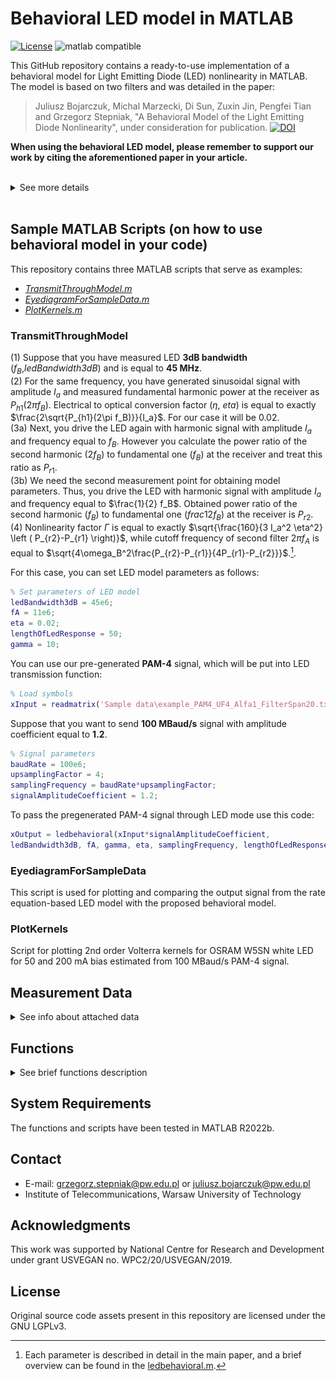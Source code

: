 # Behavioral LED model in MATLAB

[![License](https://img.shields.io/badge/License-LGPLv3-brightgreen)]()
![matlab compatible](https://img.shields.io/badge/matlab-compatible-lightgrey.svg)

This GitHub repository contains a ready-to-use implementation of a behavioral model for Light Emitting Diode (LED) nonlinearity in MATLAB. The model is based on two filters and was detailed in the paper:

> Juliusz Bojarczuk, Michal Marzecki, Di Sun, Zuxin Jin, Pengfei Tian and Grzegorz Stepniak, "A Behavioral Model of the Light Emitting Diode Nonlinearity", under consideration for publication. [![DOI](https://img.shields.io/badge/DOI-TBA-blue)]()

**When using the behavioral LED model, please remember to support our work by citing the aforementioned paper in your article.**

</br>

<details>
  <summary>See more details</summary>
In the abovementioned paper, we provided a detailed description of the behavior of LED diodes used in VLC. In our paper, we have presented a simple yet accurate model of LED nonlinearity, based on the use of two filters. We believe that its features make it applicable in modeling simple VLC links, as well as optimizing the operation of more complex systems. Therefore, a part of this work is also a ready-to-use implementation of the behavioral model in the MATLAB environment, which allows for a straightforward generation of a signal at the output of the modeled LED diode.

</br>

The proposed model as a block diagram:

![Behavioral model](images/model1.png)

In the model, the LED is represented as a two-arm parallel system. The H1 filter is designed as a low-pass filter, while H2 is a high-pass filter that is followed by a nonlinear operation.

The implementation of the model is available as an open repository on the GitHub platform. Additionally, the repository includes example measurement data, which was used to present some of the results in our paper.

By providing a publicly available function, we ensure that the presented model will be implemented by research groups in full accordance with its assumptions, thereby avoiding any potential mistakes or errors resulting from incorrect programmatic implementation of the behavioral model.

</details>

</br>

## Sample MATLAB Scripts (on how to use behavioral model in your code)

This repository contains three MATLAB scripts that serve as examples:
- [*TransmitThroughModel.m*](./Scripts/TransmitThroughModel.m)
- [*EyediagramForSampleData.m*](./Scripts/EyediagramForSampleData.m)
- [*PlotKernels.m*](./Scripts/PlotKernels.m)


### **TransmitThroughModel**


(1) Suppose that you have measured LED **3dB bandwidth** ($f_B$,*ledBandwidth3dB*) and is equal to **45 MHz**.\
(2) For the same frequency, you have generated sinusoidal signal with amplitude $I_a$ and measured fundamental harmonic power at the receiver as $P_{h1}(2\pi f_B)$. Electrical to optical conversion factor ($\eta$, *eta*) is equal to exactly $\frac{2\sqrt{P_{h1}(2\pi f_B)}}{I_a}$. For our case it will be 0.02.\
(3a) Next, you drive the LED again with harmonic signal with amplitude $I_a$ and frequency equal to $f_B$. However you calculate the power ratio of the second harmonic ($2f_B$) to fundamental one ($f_B$) at the receiver and treat this ratio as $P_{r1}$.\
(3b) We need the second measurement point for obtaining model parameters. Thus, you drive the LED with harmonic signal with amplitude $I_a$ and frequency equal to $\frac{1}{2} f_B$. Obtained power ratio of the second harmonic ($f_B$) to fundamental one ($frac{1}{2}f_B$) at the receiver is $P_{r2}$.\
(4) Nonlinearity factor $\Gamma$ is equal to exactly $\sqrt{\frac{160}{3 I_a^2 \eta^2} \left ( P_{r2}-P_{r1} \right)}$, while cutoff frequency of second filter $2\pi f_A$ is equal to $\sqrt{4\omega_B^2\frac{P_{r2}-P_{r1}}{4P_{r1}-P_{r2}}}$.[^1].

[^1]: Each parameter is described in detail in the main paper, and a brief overview can be found in the  [ledbehavioral.m](./Functions/ledbehavioral/ledbehavioral.m).

For this case, you can set LED model parameters as follows:

```Matlab
% Set parameters of LED model
ledBandwidth3dB = 45e6;
fA = 11e6;
eta = 0.02;
lengthOfLedResponse = 50;
gamma = 10;
```

You can use our pre-generated **PAM-4** signal, which will be put into LED transmission function:

```Matlab
% Load symbols
xInput = readmatrix('Sample data\example_PAM4_UF4_Alfa1_FilterSpan20.txt');
```

Suppose that you want to send **100 MBaud/s** signal with amplitude coefficient equal to **1.2**.

```Matlab
% Signal parameters
baudRate = 100e6;
upsamplingFactor = 4;
samplingFrequency = baudRate*upsamplingFactor;
signalAmplitudeCoefficient = 1.2;
```

To pass the pregenerated PAM-4 signal through LED mode use this code: 

```Matlab
xOutput = ledbehavioral(xInput*signalAmplitudeCoefficient,
ledBandwidth3dB, fA, gamma, eta, samplingFrequency, lengthOfLedResponse);
```

### **EyediagramForSampleData**

This script is used for plotting and comparing the output signal from the rate equation-based LED model with the proposed behavioral model.

### **PlotKernels**

Script for plotting 2nd order Volterra kernels for OSRAM W5SN white LED for 50 and 200 mA bias estimated from 100 MBaud/s PAM-4 signal.

## Measurement Data
<details>
  <summary>See info about attached data</summary>

We have also provided 2 txt files containing the estimated 2nd order Volterra kernels, as well as 2 txt files containing the received data from the oscilloscope. To visualize the kernels, you can use the *PlotKernels.m* script.

- [2nd Volterra kernel for white LED biased at 50 mA](./Measurement%20data/kernel_white_50mA_100M.txt)
- [2nd Volterra kernel for white LED biased at 200 mA](./Measurement%20data/kernel_white_200mA_100M.txt)
- [Received 300 MBaud/s PAM-4 from RC-LED biased at 20 mA with modulation amplitude equal to 1.13 Vpp](./Measurement%20data/received_rcLED_PAM4_300MBaud_10G_UF4_20mA_1.13Vpp.txt)
- [Received 300 MBaud/s PAM-4 from RC-LED biased at 20 mA with modulation amplitude equal to 1.13 Vpp](./Measurement%20data/received_rcLED_PAM4_700MBaud_10G_UF4_20mA_1.13Vpp.txt)

</details>

## Functions
<details>
  <summary>See brief functions description</summary>
The repository contains two functions written in MATLAB, including one for modeling LED transmission. 

- [*eyediag*](./Functions/eyediag/eyediag.m)
- [*ledbehavioral*](./Functions/ledbehavioral/ledbehavioral.m)

### **eyediag**

The eyediag function allows for generating an eye diagram for a given input signal.

```Matlab
n = 4;
x = repmat(randi(3,1,1e3)-2,1,n);
y = conv(x,exp(-(0:100)/1e9*(2*pi*400e6)));
yN = awgn(y,20,'measured');

figure('Color','w');
eyediag(yN,3,'PlotHistogram',true);
```
The above code will produce the following eye diagram:

![Eyediagram 1](images/eyediagram1.png)

More information about usage of *eyediag* can be found in the [eyediag.m](./Functions/eyediag/eyediag.m) file.

>### **ledbehavioral**

This function is utilized to incorporate a suggested behavioral model of nonlinearity in a communication system that is based on LEDs. A comprehensive explanation of the function can be located in [ledbehavioral.m](./Functions/ledbehavioral/ledbehavioral.m).

Example usage:
```Matlab
y = ledbehavioral(x, ledBandwidth3dB, fA, gamma, eta, samplingFrequency, N);
```
The output signal of the model is represented by y, while the input signal is represented by x. It's important to note that the ledbehavioral function introduces a delay to the signal, so it's recommended to trim it using, for instance, [*finddelay*](https://www.mathworks.com/help/signal/ref/finddelay.html) function.

</details>

## System Requirements

The functions and scripts have been tested in MATLAB R2022b.

## Contact

- E-mail: [grzegorz.stepniak@pw.edu.pl](mailto:grzegorz.stepniak@pw.edu.pl) or [juliusz.bojarczuk@pw.edu.pl](mailto:juliusz.bojarczuk@pw.edu.pl)
- Institute of Telecommunications, Warsaw University of Technology

## Acknowledgments

This work was supported by National Centre for Research and Development under grant USVEGAN no. WPC2/20/USVEGAN/2019.

## License

Original source code assets present in this repository are licensed under the GNU LGPLv3.

